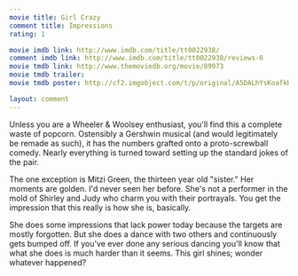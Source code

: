 ```yaml
---
movie title: Girl Crazy
comment title: Impressions
rating: 1

movie imdb link: http://www.imdb.com/title/tt0022938/
comment imdb link: http://www.imdb.com/title/tt0022938/reviews-6
movie tmdb link: http://www.themoviedb.org/movie/89973
movie tmdb trailer: 
movie tmdb poster: http://cf2.imgobject.com/t/p/original/A5DALhYsKoafkHcnz1NqruTqhdO.jpg

layout: comment
---
```


Unless you are a Wheeler &amp; Woolsey enthusiast, you'll find this a complete waste of popcorn. Ostensibly a Gershwin musical (and would legitimately be remade as such), it has the numbers grafted onto a proto-screwball comedy. Nearly everything is turned toward setting up the standard jokes of the pair.

The one exception is Mitzi Green, the thirteen year old "sister." Her moments are golden. I'd never seen her before. She's not a performer in the mold of Shirley and Judy who charm you with their portrayals. You get the impression that this really is how she is, basically. 

She does some impressions that lack power today because the targets are mostly forgotten. But she does a dance with two others and continuously gets bumped off. If you've ever done any serious dancing you'll know that what she does is much harder than it seems. This girl shines; wonder whatever happened?